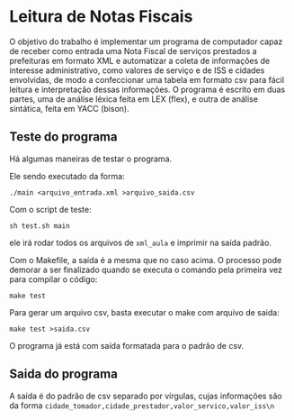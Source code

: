 # Leitura de Notas Fiscais

O objetivo do trabalho é implementar um programa de computador capaz de receber
como entrada uma Nota Fiscal de serviços prestados a prefeituras em formato XML
e automatizar a coleta de informações de interesse administrativo, como valores
de serviço e de ISS e cidades envolvidas, de modo a confeccionar uma tabela em
formato csv para fácil leitura e interpretação dessas informações. O programa é
escrito em duas partes, uma de análise léxica feita em LEX (flex), e outra de
análise sintática, feita em YACC (bison).

## Teste do programa

Há algumas maneiras de testar o programa.

Ele sendo executado da forma:

```
./main <arquivo_entrada.xml >arquivo_saida.csv
```

Com o script de teste:

```
sh test.sh main
```

ele irá rodar todos os arquivos de `xml_aula` e imprimir na saída padrão.

Com o Makefile, a saída é a mesma que no caso acima. O processo pode demorar a
ser finalizado quando se executa o comando pela primeira vez para compilar o código:

```
make test
```

Para gerar um arquivo csv, basta executar o make com arquivo de saida:

```
make test >saida.csv
```

O programa já está com saída formatada para o padrão de csv.

## Saida do programa

A saída é do padrão de csv separado por vírgulas, cujas
informações são da forma `cidade_tomador,cidade_prestador,valor_servico,valor_iss\n`
